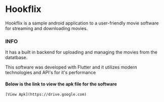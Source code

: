 # Hookflix

Hookflix is a sample android application to a user-friendly movie software for streaming and downloading movies.

### INFO

It has a built in backend for uploading and managing the movies from the datatbase.

This software was developed with Flutter and it utilizes modern technologies and API's for it's performance 

#### Below is the link to view the apk file for the software

```
[View Apk](https://drive.google.com)
````
